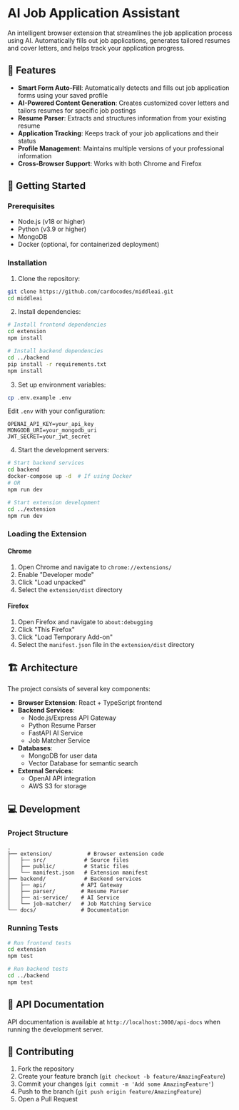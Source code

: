 # AI Job Application Assistant

An intelligent browser extension that streamlines the job application process using AI. Automatically fills out job applications, generates tailored resumes and cover letters, and helps track your application progress.

## 🌟 Features

- **Smart Form Auto-Fill**: Automatically detects and fills out job application forms using your saved profile
- **AI-Powered Content Generation**: Creates customized cover letters and tailors resumes for specific job postings
- **Resume Parser**: Extracts and structures information from your existing resume
- **Application Tracking**: Keeps track of your job applications and their status
- **Profile Management**: Maintains multiple versions of your professional information
- **Cross-Browser Support**: Works with both Chrome and Firefox

## 🚀 Getting Started

### Prerequisites

- Node.js (v18 or higher)
- Python (v3.9 or higher)
- MongoDB
- Docker (optional, for containerized deployment)

### Installation

1. Clone the repository:
```bash
git clone https://github.com/cardocodes/middleai.git
cd middleai
```

2. Install dependencies:
```bash
# Install frontend dependencies
cd extension
npm install

# Install backend dependencies
cd ../backend
pip install -r requirements.txt
npm install
```

3. Set up environment variables:
```bash
cp .env.example .env
```
Edit `.env` with your configuration:
```
OPENAI_API_KEY=your_api_key
MONGODB_URI=your_mongodb_uri
JWT_SECRET=your_jwt_secret
```

4. Start the development servers:
```bash
# Start backend services
cd backend
docker-compose up -d  # If using Docker
# OR
npm run dev

# Start extension development
cd ../extension
npm run dev
```

### Loading the Extension

#### Chrome
1. Open Chrome and navigate to `chrome://extensions/`
2. Enable "Developer mode"
3. Click "Load unpacked"
4. Select the `extension/dist` directory

#### Firefox
1. Open Firefox and navigate to `about:debugging`
2. Click "This Firefox"
3. Click "Load Temporary Add-on"
4. Select the `manifest.json` file in the `extension/dist` directory

## 🏗️ Architecture

The project consists of several key components:

- **Browser Extension**: React + TypeScript frontend
- **Backend Services**: 
  - Node.js/Express API Gateway
  - Python Resume Parser
  - FastAPI AI Service
  - Job Matcher Service
- **Databases**: 
  - MongoDB for user data
  - Vector Database for semantic search
- **External Services**: 
  - OpenAI API integration
  - AWS S3 for storage

## 💻 Development

### Project Structure
```
.
├── extension/           # Browser extension code
│   ├── src/            # Source files
│   ├── public/         # Static files
│   └── manifest.json   # Extension manifest
├── backend/            # Backend services
│   ├── api/           # API Gateway
│   ├── parser/        # Resume Parser
│   ├── ai-service/    # AI Service
│   └── job-matcher/   # Job Matching Service
└── docs/              # Documentation
```

### Running Tests

```bash
# Run frontend tests
cd extension
npm test

# Run backend tests
cd ../backend
npm test
```

## 📝 API Documentation

API documentation is available at `http://localhost:3000/api-docs` when running the development server.

## 🤝 Contributing

1. Fork the repository
2. Create your feature branch (`git checkout -b feature/AmazingFeature`)
3. Commit your changes (`git commit -m 'Add some AmazingFeature'`)
4. Push to the branch (`git push origin feature/AmazingFeature`)
5. Open a Pull Request




